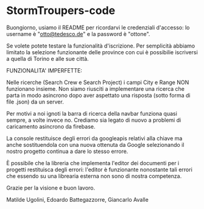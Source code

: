 # StormTroupers-code

Buongiorno,
usiamo il README per ricordarvi le credenziali d'accesso: lo username è "otto@tedesco.de" e la password è "ottone".

Se volete potete testare la funzionalità d'iscrizione. Per semplicità abbiamo limitato la selezione funzionante delle
province con cui è possibilie iscriversi a quella di Torino e alle sue città.

FUNZIONALITA' IMPERFETTE:

Nelle ricerche (Search Crew e Search Project) i campi City e Range NON funzionano insieme. Non siamo riusciti a implementare una ricerca
che parta in modo asincrono dopo aver aspettato una risposta (sotto forma di file .json) da un server.

Per motivi a noi ignoti la barra di ricerca della navbar funziona quasi sempre, a volte invece no. Crediamo sia legato di nuovo a problemi
di caricamento asincrono da firebase.

La console restituisce degli errori da googleapis relativi alla chiave ma anche sostituendola con una nuova ottenuta da Google selezionando
il nostro progetto continua a dare lo stesso errore.

È possibile che la libreria che implementa l'editor dei documenti per i progetti restituisca degli errori: l'editor è funzionante nonostante
tali errori che essendo su una librearia esterna non sono di nostra competenza.

Grazie per la visione e buon lavoro.

Matilde Ugolini,
Edoardo Battegazzorre,
Giancarlo Avalle